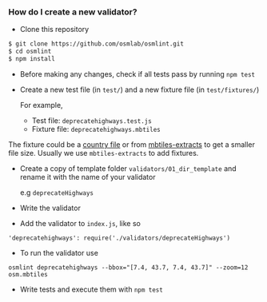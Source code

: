 ### How do I create a new validator?

- Clone this repository

```sh
$ git clone https://github.com/osmlab/osmlint.git
$ cd osmlint
$ npm install
```

- Before making any changes, check if all tests pass by running `npm test`

- Create a new test file (in `test/`) and a new fixture file (in `test/fixtures/`)
  
    For example,
    - Test file: `deprecatehighways.test.js`
    - Fixture file: `deprecatehighways.mbtiles`

 The fixture could be a [country file](http://osmlab.github.io/osm-qa-tiles/country.html) or from [mbtiles-extracts](https://github.com/mapbox/mbtiles-extracts) to get a smaller file size. Usually we use `mbtiles-extracts` to add fixtures.

- Create a copy of template folder `validators/01_dir_template` and rename it with the name of your validator 
  
    e.g  `deprecateHighways`

- Write the validator

- Add the validator to `index.js`, like so
  
```
'deprecatehighways': require('./validators/deprecateHighways')
```

- To run the validator use

```
osmlint deprecatehighways --bbox="[7.4, 43.7, 7.4, 43.7]" --zoom=12 osm.mbtiles
```

- Write tests and execute them with `npm test`